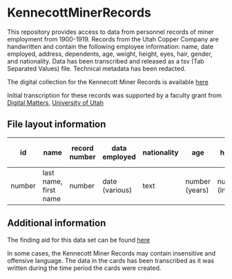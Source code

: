 # KennecottMinerRecords

This repository provides access to data from personnel records of miner employment from 1900-1919. Records from the Utah Copper Company are handwritten and contain the following employee information: name, date employed, address, dependents, age, weight, height, eyes, hair, gender, and nationality. Data has been transcribed and released as a tsv (Tab Separated Values) file. Technical metadata has been redacted.

The digital collection for the Kennecott Miner Records is available [here](https://collections.lib.utah.edu/search?facet_setname_s=uum_kmr)

Initial transcription for these records was supported by a faculty grant from [Digital Matters](https://digitalmatters.utah.edu/), [University of Utah](https://utah.edu)

## File layout information

| id     | name                  | record number | data employed  | nationality | age    | height | weight | hair | eyes | marital status | reason terminated | thumbnail url | record url | record download url |
|--------|-----------------------|---------------|----------------|-------------|--------|--------|--------|------|------|----------------|-------------------|---------------|------------|---------------------|
| number | last name, first name | number        | date (various) |     text     | number (years) | number (inches) |   number (lbs)     |  text    |  text    |     text           |          text         | url           | url        | url                 |

## Additional information

The finding aid for this data set can be found [here](http://archiveswest.orbiscascade.org/ark:/80444/xv19515/)

In some cases, the Kennecott Miner Records may contain insensitive and offensive language. The data in the cards has been transcribed as it was written during the time period the cards were created.
